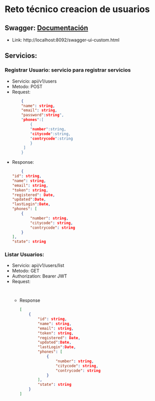 # Reto técnico creacion de usuarios

## Swagger: [Documentación](http://localhost:8092/swagger-ui-custom.html)
- Link: http://localhost:8092/swagger-ui-custom.html
## Servicios:

### Registrar Usuario: servicio para registrar servicios
- Servicio: api/v1/users
-  Metodo: POST
- Request:
  ``` json
      {
      "name": string,
      "email": string,
      "password":string",
      "phones":[
          {
          "number":string,
          "citycode":string,
          "contrycode":string
          }
       ]
      }
  ```
- Response:
  ``` json
      {
  "id": string,
  "name": string,
  "email": string,
  "token": string,
  "registered": Date,
  "updated":Date,
  "lastLogin":Date,
  "phones": [
      {
          "number": string,
          "citycode": string,
          "contrycode": string
      }
  ],
  "state": string
   ```



### Listar Usuarios:

- Servicio: api/v1/users/list
- Metodo: GET
-  Authorization: Bearer JWT
- Request:
  ``` json
       
  ```
  - Response
    ``` json
    [ 
        {
            "id": string,
            "name": string,
            "email": string,
            "token": string,
            "registered": Date,
            "updated":Date,
            "lastLogin":Date,
            "phones": [
                {
                    "number": string,
                    "citycode": string,
                    "contrycode": string
                }
            ],
            "state": string
        }
    ]
    ```